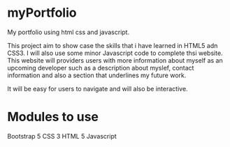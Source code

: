 # myPortfolio
My portfolio using html css and javascript.  

This project aim to show case the skills that i have learned in HTML5 adn CSS3. I will also use some minor Javascript code to complete thsi website. This website will providers users with more information about myself as an upcoming developer such as a description about myslef, contact information and also a section that underlines my future work.

It will be easy for users to navigate and will also be interactive.

# Modules to use
Bootstrap 5
CSS 3
HTML 5
Javascript 

